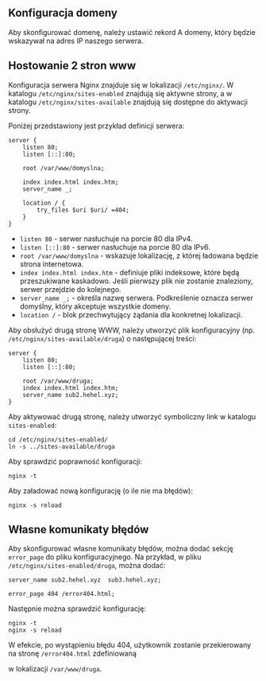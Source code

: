 ## Konfiguracja domeny

Aby skonfigurować domenę, należy ustawić rekord A domeny, który będzie wskazywał na adres IP naszego serwera.

## Hostowanie 2 stron www

Konfiguracja serwera Nginx znajduje się w lokalizacji `/etc/nginx/`. W katalogu `/etc/nginx/sites-enabled` znajdują się aktywne strony, a w katalogu `/etc/nginx/sites-available` znajdują się dostępne do aktywacji strony.

Poniżej przedstawiony jest przykład definicji serwera:

```shell
server {
    listen 80;
    listen [::]:80;

    root /var/www/domyslna;

    index index.html index.htm;
    server_name _;

    location / {
        try_files $uri $uri/ =404;
    }
}
```

- `listen 80` - serwer nasłuchuje na porcie 80 dla IPv4.
- `listen [::]:80` - serwer nasłuchuje na porcie 80 dla IPv6.
- `root /var/www/domyslna` - wskazuje lokalizację, z której ładowana będzie strona internetowa.
- `index index.html index.htm` - definiuje pliki indeksowe, które będą przeszukiwane kaskadowo. Jeśli pierwszy plik nie zostanie znaleziony, serwer przejdzie do kolejnego.
- `server_name _;` - określa nazwę serwera. Podkreślenie oznacza serwer domyślny, który akceptuje wszystkie domeny.
- `location /` - blok przechwytujący żądania dla konkretnej lokalizacji.

Aby obsłużyć drugą stronę WWW, należy utworzyć plik konfiguracyjny (np. `/etc/nginx/sites-available/druga`) o następującej treści:

```shell
server {
    listen 80;
    listen [::]:80;
    
    root /var/www/druga;
    index index.html index.htm;
    server_name sub2.hehel.xyz;
}
```

Aby aktywować drugą stronę, należy utworzyć symboliczny link w katalogu `sites-enabled`:

```shell
cd /etc/nginx/sites-enabled/
ln -s ../sites-available/druga
```

Aby sprawdzić poprawność konfiguracji:

```shell
nginx -t
```

Aby załadować nową konfigurację (o ile nie ma błędów):

```shell
nginx -s reload
```

## Własne komunikaty błędów

Aby skonfigurować własne komunikaty błędów, można dodać sekcję `error_page` do pliku konfiguracyjnego. Na przykład, w pliku `/etc/nginx/sites-enabled/druga`, można dodać:

```shell
server_name sub2.hehel.xyz  sub3.hehel.xyz;

error_page 404 /error404.html;
```

Następnie można sprawdzić konfigurację:

```shell
nginx -t
nginx -s reload
```

W efekcie, po wystąpieniu błędu 404, użytkownik zostanie przekierowany na stronę `/error404.html` zdefiniowaną

 w lokalizacji `/var/www/druga`.
